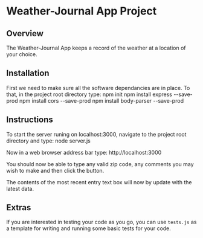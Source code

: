# Weather-Journal App Project

## Overview
The Weather-Journal App keeps a record of the weather at a location of your choice. 

## Installation
First we need to make sure all the software dependancies are in place.
To that, in the project root directory type:
npm init
npm install express --save-prod
npm install cors --save-prod
npm install body-parser --save-prod


## Instructions

To start the server runing on localhost:3000, navigate to the project root directory and type:
node server.js


Now in a web browser address bar type:
http://localhost:3000

You should now be able to type any valid zip code, any comments you may wish to make and then click the <Generate> button.

The contents of the most recent entry text box will now by update with the latest data.

## Extras
If you are interested in testing your code as you go, you can use `tests.js` as a template for writing and running some basic tests for your code.
